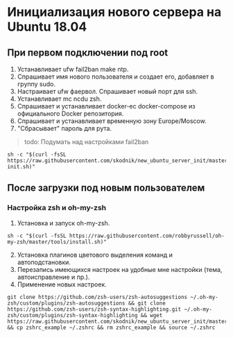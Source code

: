 # Инициализация нового сервера на Ubuntu 18.04

## При первом подключении под root

1. Устанавливает ufw fail2ban make ntp.
2. Спрашивает имя нового пользователя и создает его, добавляет в группу sudo.
3. Настраивает ufw фаервол. Спрашивает новый порт для ssh.
4. Устанавливает mc ncdu zsh.
5. Спрашивает и устанавливает docker-ec docker-compose из официального Docker репозитория.
5. Спрашивает и устанавливает временную зону Europe/Moscow.
6. "Сбрасывает" пароль для рута.

> todo: Подумать над настройками fail2ban

```
sh -c "$(curl -fsSL https://raw.githubusercontent.com/skodnik/new_ubuntu_server_init/master/server-init.sh)"
```

## После загрузки под новым пользователем
### Настройка zsh и oh-my-zsh

1. Установка и запуск oh-my-zsh.
```
sh -c "$(curl -fsSL https://raw.githubusercontent.com/robbyrussell/oh-my-zsh/master/tools/install.sh)"
```
2. Установка плагинов цветового выделения команд и автоподстановки.
3. Перезапись имеющихся настроек на удобные мне настройки (тема, автоисправление и пр.).
4. Применение новых настроек.
```
git clone https://github.com/zsh-users/zsh-autosuggestions ~/.oh-my-zsh/custom/plugins/zsh-autosuggestions && git clone https://github.com/zsh-users/zsh-syntax-highlighting.git ~/.oh-my-zsh/custom/plugins/zsh-syntax-highlighting && wget https://raw.githubusercontent.com/skodnik/new_ubuntu_server_init/master/configs/zshrc_example && cp zshrc_example ~/.zshrc && rm zshrc_example && source ~/.zshrc
```